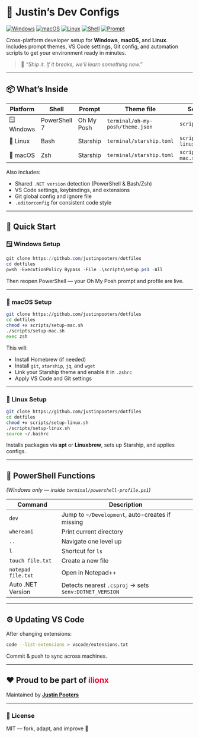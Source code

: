 # 🧰 Justin’s Dev Configs

[![Windows](https://img.shields.io/badge/Windows-0078D6?logo=windows&logoColor=white)](#-windows-setup)
[![macOS](https://img.shields.io/badge/macOS-000000?logo=apple&logoColor=white)](#-macos-setup)
[![Linux](https://img.shields.io/badge/Linux-FCC624?logo=linux&logoColor=black)](#-linux-setup)
[![Shell](https://img.shields.io/badge/Shell-PowerShell%20%7C%20Bash%20%7C%20Zsh-5391FE)](#)
[![Prompt](https://img.shields.io/badge/Prompt-Oh%20My%20Posh%20%7C%20Starship-4782B4)](#)

Cross-platform developer setup for **Windows**, **macOS**, and **Linux**.  
Includes prompt themes, VS Code settings, Git config, and automation scripts to get your environment ready in minutes.

> 💬 *“Ship it. If it breaks, we’ll learn something new.”*

---

## 📦 What’s Inside

| Platform | Shell | Prompt | Theme file | Setup script |
|-----------|--------|---------|-------------|---------------|
| 🪟 Windows | PowerShell 7 | Oh My Posh | `terminal/oh-my-posh/theme.json` | `scripts/setup.ps1` |
| 🐧 Linux | Bash | Starship | `terminal/starship.toml` | `scripts/setup-linux.sh` |
| 🍎 macOS | Zsh | Starship | `terminal/starship.toml` | `scripts/setup-mac.sh` |

Also includes:
- Shared `.NET version` detection (PowerShell & Bash/Zsh)
- VS Code settings, keybindings, and extensions
- Git global config and ignore file
- `.editorconfig` for consistent code style

---

## 🚀 Quick Start

### 🪟 Windows Setup
```powershell
git clone https://github.com/justinpooters/dotfiles
cd dotfiles
pwsh -ExecutionPolicy Bypass -File .\scripts\setup.ps1 -All
```
Then reopen PowerShell — your Oh My Posh prompt and profile are live.  

---

### 🍎 macOS Setup
```bash
git clone https://github.com/justinpooters/dotfiles
cd dotfiles
chmod +x scripts/setup-mac.sh
./scripts/setup-mac.sh
exec zsh
```

This will:
- Install Homebrew (if needed)
- Install `git`, `starship`, `jq`, and `wget`
- Link your Starship theme and enable it in `.zshrc`
- Apply VS Code and Git settings  

---

### 🐧 Linux Setup
```bash
git clone https://github.com/justinpooters/dotfiles
cd dotfiles
chmod +x scripts/setup-linux.sh
./scripts/setup-linux.sh
source ~/.bashrc
```

Installs packages via **apt** or **Linuxbrew**, sets up Starship, and applies configs.

---

## 🧩 PowerShell Functions
*(Windows only — inside `terminal/powershell-profile.ps1`)*

| Command | Description |
|----------|-------------|
| `dev` | Jump to `~/Development`, auto-creates if missing |
| `whereami` | Print current directory |
| `..` | Navigate one level up |
| `l` | Shortcut for `ls` |
| `touch file.txt` | Create a new file |
| `notepad file.txt` | Open in Notepad++ |
| Auto .NET Version | Detects nearest `.csproj` → sets `$env:DOTNET_VERSION` |

---

## ⚙️ Updating VS Code

After changing extensions:
```bash
code --list-extensions > vscode/extensions.txt
```

Commit & push to sync across machines.

---

## ❤️ Proud to be part of <span style="color:#E8003D;">ilionx</span>

Maintained by **[Justin Pooters](https://github.com/justinpooters)**  

---

### 📝 License
MIT — fork, adapt, and improve 🚀
